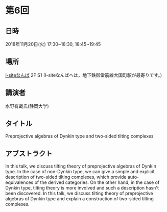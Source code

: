 # 第6回

## 日時
2018年11月20日(火) 17:30~18:30, 18:45~19:45
## 場所
[I-siteなんば](https://www.google.com/url?q=https%3A%2F%2Fwww.osakafu-u.ac.jp%2Fisitenanba%2Fabout%2Fmap%2F&sa=D&sntz=1&usg=AOvVaw0DGsWi0bO9V-yEpvpspOYG) 2F S1 (I-siteなんばへは，地下鉄御堂筋線大国町駅が最寄りです。)
## 講演者
水野有哉氏(静岡大学)
## タイトル
Preprojective algebras of Dynkin type and two-sided tilting complexes
## アブストラクト
In this talk, we discuss tilting theory of preprojective algebras of Dynkin type. In the case of non-Dynkin type, we can give a simple and explicit description of two-sided tilting complexes, which provide auto-equivalences of the derived categories. On the other hand, in the case of Dynkin type, tilting theory is more involved and such a description hasn't been discovered. In this talk, we discuss tilting theory of preprojective algebras of Dynkin type and explain a construction of two-sided tilting complexes.